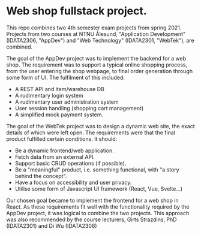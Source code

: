 # Web shop fullstack project.
This repo combines two 4th semester exam projects from spring 2021. Projects from two courses at NTNU Ålesund, "Application Development" (IDATA2306, "AppDev") and "Web Technology" (IDATA2301, "WebTek"), are combined.

The goal of the AppDev project was to implement the backend for a web shop. The requirement was to support a typical online shopping process, from the user entering the shop webpage, to final order generation through some form of UI. The fulfilment of this included: 

* A REST API and item/warehouse DB
* A rudimentary login system
* A rudimentary user administration system 
* User session handling (shopping cart management)
* A simplified mock payment system.


The goal of the WebTek project was to design a dynamic web site, the exact details of which were left open. The requirements were that the final product fulfilled certain conditions. It should:

* Be a dynamic frontend/web application.
* Fetch data from an external API.
* Support basic CRUD operations (if possible).
* Be a "meaningful" product, i.e. something functional, with "a story behind the concept".
* Have a focus on accessibility and user privacy.
* Utilise some form of Javascript UI framework (React, Vue, Svelte...)

Our chosen goal became to implement the frontend for a web shop in React. As these requirements fit well with the functionality required by the AppDev project, it was logical to combine the two projects. This approach was also recommended by the course lecturers, Girts Strazdins, PhD (IDATA2301) and Di Wu (IDATA2306)
